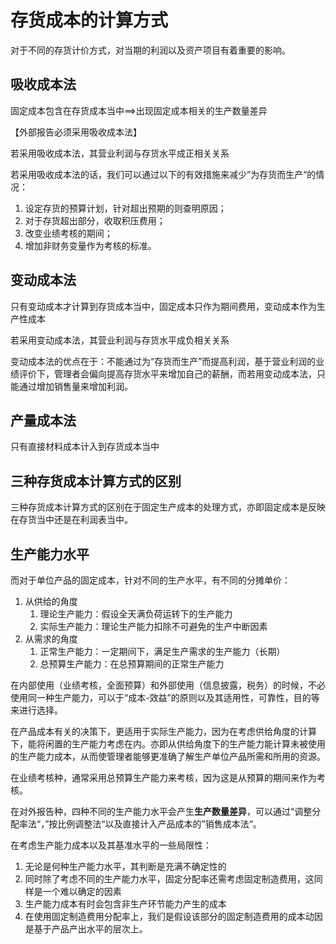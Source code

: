 # 存货成本的计算方式

对于不同的存货计价方式，对当期的利润以及资产项目有着重要的影响。

## 吸收成本法

固定成本包含在存货成本当中==>出现固定成本相关的生产数量差异

【外部报告必须采用吸收成本法】

若采用吸收成本法，其营业利润与存货水平成正相关关系

若采用吸收成本法的话，我们可以通过以下的有效措施来减少”为存货而生产“的情况：

1. 设定存货的预算计划，针对超出预期的则查明原因；
2. 对于存货超出部分，收取积压费用；
3. 改变业绩考核的期间；
4. 增加非财务变量作为考核的标准。

## 变动成本法

只有变动成本才计算到存货成本当中，固定成本只作为期间费用，变动成本作为生产性成本

若采用变动成本法，其营业利润与存货水平成负相关关系

变动成本法的优点在于：不能通过为“存货而生产”而提高利润，基于营业利润的业绩评价下，管理者会偏向提高存货水平来增加自己的薪酬，而若用变动成本法，只能通过增加销售量来增加利润。

## 产量成本法

只有直接材料成本计入到存货成本当中

## 三种存货成本计算方式的区别

三种存货成本计算方式的区别在于固定生产成本的处理方式，亦即固定成本是反映在存货当中还是在利润表当中。

## 生产能力水平

而对于单位产品的固定成本，针对不同的生产水平，有不同的分摊单价：

1. 从供给的角度
   1. 理论生产能力：假设全天满负荷运转下的生产能力
   2. 实际生产能力：理论生产能力扣除不可避免的生产中断因素
2. 从需求的角度
   1. 正常生产能力：一定期间下，满足生产需求的生产能力（长期）
   2. 总预算生产能力：在总预算期间的正常生产能力

在内部使用（业绩考核，全面预算）和外部使用（信息披露，税务）的时候，不必使用同一种生产能力，可以于“成本-效益”的原则以及其适用性，可靠性，目的等来进行选择。

在产品成本有关的决策下，更适用于实际生产能力，因为在考虑供给角度的计算下，能将闲置的生产能力考虑在内。亦即从供给角度下的生产能力能计算未被使用的生产能力成本，从而使管理者能够更准确了解生产单位产品所需和所用的资源。

在业绩考核种，通常采用总预算生产能力来考核，因为这是从预算的期间来作为考核。

在对外报告种，四种不同的生产能力水平会产生**生产数量差异**，可以通过“调整分配率法“，”按比例调整法“以及直接计入产品成本的”销售成本法“。

在考虑生产能力成本以及其基准水平的一些局限性：

1. 无论是何种生产能力水平，其判断是充满不确定性的
2. 同时除了考虑不同的生产能力水平，固定分配率还需考虑固定制造费用，这同样是一个难以确定的因素
3. 生产能力成本有时会包含非生产环节能力产生的成本
4. 在使用固定制造费用分配率上，我们是假设该部分的固定制造费用的成本动因是基于产品产出水平的层次上。